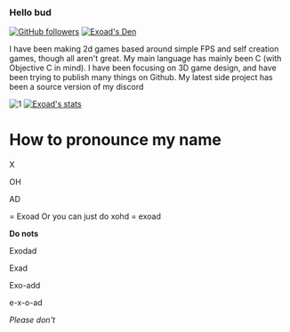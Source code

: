 ### Hello bud
[![GitHub followers](https://img.shields.io/github/followers/exoad.svg?style=social&label=Follow&maxAge=2592000)](https://github.com/exoad?tab=followers)
[![Exoad's Den](https://img.shields.io/discord/792194075599568926.svg?label=&logo=discord&logoColor=ffffff&color=7389D8&labelColor=6A7EC2)](https://discord.gg/akrWKWeN)

I have been making 2d games based around simple FPS and self creation games, though all aren't great. My main language has mainly been C (with Objective C in mind). I have been focusing on 3D game design, and have been trying to publish many things on Github. My latest side project has been a source version of my discord

![1](https://github-readme-stats.vercel.app/api/top-langs/?username=exoad&theme=blue-green)
[![Exoad's stats](https://github-readme-stats.vercel.app/api?username=exoad&theme=blue-green)](https://github.com/anuraghazra/github-readme-stats)

# How to pronounce my name
X

OH

AD

= Exoad
Or you can just do xohd = exoad

**Do nots**

Exodad

Exad

Exo-add

e-x-o-ad

*Please don't*
